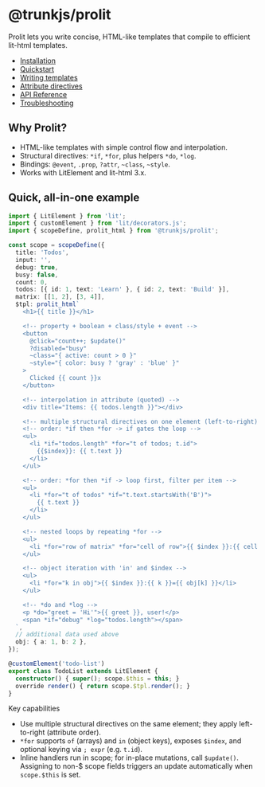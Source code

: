 # @trunkjs/prolit

Prolit lets you write concise, HTML-like templates that compile to efficient lit-html templates.

- [Installation](./.README/100-installation.md)
- [Quickstart](./.README/110-quickstart.md)
- [Writing templates](./.README/200-writing-templates.md)
- [Attribute directives](./.README/210-attribute-directives.md)
- [API Reference](./.README/300-api.md)
- [Troubleshooting](./.README/400-troubleshooting.md)

## Why Prolit?

- HTML-like templates with simple control flow and interpolation.
- Structural directives: `*if`, `*for`, plus helpers `*do`, `*log`.
- Bindings: `@event`, `.prop`, `?attr`, `~class`, `~style`.
- Works with LitElement and lit-html 3.x.

## Quick, all-in-one example

```ts
import { LitElement } from 'lit';
import { customElement } from 'lit/decorators.js';
import { scopeDefine, prolit_html } from '@trunkjs/prolit';

const scope = scopeDefine({
  title: 'Todos',
  input: '',
  debug: true,
  busy: false,
  count: 0,
  todos: [{ id: 1, text: 'Learn' }, { id: 2, text: 'Build' }],
  matrix: [[1, 2], [3, 4]],
  $tpl: prolit_html`
    <h1>{{ title }}</h1>

    <!-- property + boolean + class/style + event -->
    <button
      @click="count++; $update()"
      ?disabled="busy"
      ~class="{ active: count > 0 }"
      ~style="{ color: busy ? 'gray' : 'blue' }"
    >
      Clicked {{ count }}x
    </button>

    <!-- interpolation in attribute (quoted) -->
    <div title="Items: {{ todos.length }}"></div>

    <!-- multiple structural directives on one element (left-to-right) -->
    <!-- order: *if then *for -> if gates the loop -->
    <ul>
      <li *if="todos.length" *for="t of todos; t.id">
        {{$index}}: {{ t.text }}
      </li>
    </ul>

    <!-- order: *for then *if -> loop first, filter per item -->
    <ul>
      <li *for="t of todos" *if="t.text.startsWith('B')">
        {{ t.text }}
      </li>
    </ul>

    <!-- nested loops by repeating *for -->
    <ul>
      <li *for="row of matrix" *for="cell of row">{{ $index }}:{{ cell }}</li>
    </ul>

    <!-- object iteration with 'in' and $index -->
    <ul>
      <li *for="k in obj">{{ $index }}:{{ k }}={{ obj[k] }}</li>
    </ul>

    <!-- *do and *log -->
    <p *do="greet = 'Hi'">{{ greet }}, user!</p>
    <span *if="debug" *log="todos.length"></span>
  `,
  // additional data used above
  obj: { a: 1, b: 2 },
});

@customElement('todo-list')
export class TodoList extends LitElement {
  constructor() { super(); scope.$this = this; }
  override render() { return scope.$tpl.render(); }
}
```

Key capabilities
- Use multiple structural directives on the same element; they apply left-to-right (attribute order).
- `*for` supports `of` (arrays) and `in` (object keys), exposes `$index`, and optional keying via `; expr` (e.g. `t.id`).
- Inline handlers run in scope; for in-place mutations, call `$update()`. Assigning to non-$ scope fields triggers an update automatically when `scope.$this` is set.